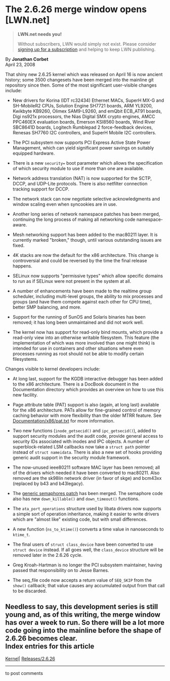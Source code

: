 # The 2.6.26 merge window opens [LWN.net]

> **LWN.net needs you!**
> 
> Without subscribers, LWN would simply not exist. Please consider [signing up for a subscription](/Promo/nst-nag2/subscribe) and helping to keep LWN publishing. 

By **Jonathan Corbet**  
April 23, 2008 

That shiny new 2.6.25 kernel which was released on April 16 is now ancient history; some 3500 changesets have been merged into the mainline git repository since then. Some of the most significant user-visible changes include: 

  * New drivers for Korina (IDT rc32434) Ethernet MACs, SuperH MX-G and SH-MobileR2 CPUs, Solution Engine SH7721 boards, ARM YL9200, Kwikbyte KB9260, Olimex SAM9-L9260, and emQbit ECB_AT91 boards, Digi ns921x processors, the Nias Digital SMX crypto engines, AMCC PPC460EX evaluation boards, Emerson KSI8560 boards, Wind River SBC8641D boards, Logitech Rumblepad 2 force-feedback devices, Renesas SH7760 I2C controllers, and SuperH Mobile I2C controllers. 

  * The PCI subsystem now supports PCI Express Active State Power Management, which can yield significant power savings on suitably equipped hardware. 

  * There is a new `security=` boot parameter which allows the specification of which security module to use if more than one are available. 

  * Network address translation (NAT) is now supported for the SCTP, DCCP, and UDP-Lite protocols. There is also netfilter connection tracking support for DCCP. 

  * The network stack can now negotiate selective acknowledgments and window scaling even when syncookies are in use. 

  * Another long series of network namespace patches has been merged, continuing the long process of making all networking code namespace-aware. 

  * Mesh networking support has been added to the mac80211 layer. It is currently marked "broken," though, until various outstanding issues are fixed. 

  * 4K stacks are now the default for the x86 architecture. This change is controversial and could be reversed by the time the final release happens. 

  * SELinux now supports "permissive types" which allow specific domains to run as if SELinux were not present in the system at all. 

  * A number of enhancements have been made to the realtime group scheduler, including multi-level groups, the ability to mix processes and groups (and have them compete against each other for CPU time), better SMP balancing, and more. 

  * Support for the running of SunOS and Solaris binaries has been removed; it has long been unmaintained and did not work well. 

  * The kernel now has support for read-only bind mounts, which provide a read-only view into an otherwise writable filesystem. This feature (the implementation of which was more involved than one might think) is intended for use in containers and other situations where even processes running as root should not be able to modify certain filesystems. 




Changes visible to kernel developers include: 

  * At long last, support for the KGDB interactive debugger has been added to the x86 architecture. There is a DocBook document in the Documentation directory which provides an overview on how to use this new facility. 

  * Page attribute table (PAT) support is also (again, at long last) available for the x86 architecture. PATs allow for fine-grained control of memory caching behavior with more flexibility than the older MTRR feature. See [Documentation/x86/pat.txt](/Articles/278994/) for more information. 

  * Two new functions (`inode_getsecid()` and `ipc_getsecid()`), added to support security modules and the audit code, provide general access to security IDs associated with inodes and IPC objects. A number of superblock-related LSM callbacks now take a `struct path` pointer instead of `struct nameidata`. There is also a new set of hooks providing generic audit support in the security module framework. 

  * The now-unused ieee80211 software MAC layer has been removed; all of the drivers which needed it have been converted to mac80211. Also removed are the sk98lin network driver (in favor of skge) and bcm43xx (replaced by b43 and b43legacy). 

  * The [generic semaphores patch](http://lwn.net/Articles/273731/) has been merged. The semaphore code also has new `down_killable()` and `down_timeout()` functions. 

  * The `ata_port_operations` structure used by libata drivers now supports a simple sort of operation inheritance, making it easier to write drivers which are "almost like" existing code, but with small differences. 

  * A new function (`ns_to_ktime()`) converts a time value in nanoseconds to `ktime_t`. 

  * The final users of `struct class_device` have been converted to use `struct device` instead. If all goes well, the `class_device` structure will be removed later in the 2.6.26 cycle. 

  * Greg Kroah-Hartman is no longer the PCI subsystem maintainer, having passed that responsibility on to Jesse Barnes. 

  * The seq_file code now accepts a return value of `SEQ_SKIP` from the `show()` callback; that value causes any accumulated output from that call to be discarded. 




Needless to say, this development series is still young and, as of this writing, the merge window has over a week to run. So there will be a lot more code going into the mainline before the shape of 2.6.26 becomes clear.  
Index entries for this article  
---  
[Kernel](/Kernel/Index)| [Releases/2.6.26](/Kernel/Index#Releases-2.6.26)  
  


* * *

to post comments 
